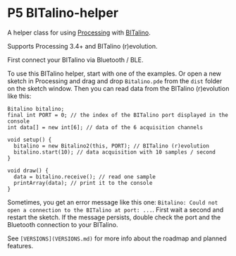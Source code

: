 # P5 BITalino-helper

A helper class for using [Processing](https://processing.org) with [BITalino](http://bitalino.com/en/).

Supports Processing 3.4+ and BITalino (r)evolution.

First connect your BITalino via Bluetooth / BLE.

To use this BITalino helper, start with one of the examples. Or open a new sketch in Processing and drag and drop `Bitalino.pde` from the `dist` folder on the sketch window. Then you can read data from the BITalino (r)evolution like this:

```
Bitalino bitalino;
final int PORT = 0; // the index of the BITalino port displayed in the console
int data[] = new int[6]; // data of the 6 acquisition channels

void setup() {
  bitalino = new Bitalino2(this, PORT); // BITalino (r)evolution
  bitalino.start(10); // data acquisition with 10 samples / second
}

void draw() {
  data = bitalino.receive(); // read one sample
  printArray(data); // print it to the console
}
```

Sometimes, you get an error message like this one: `Bitalino: Could not open a connection to the BITalino at port: ...`. First wait a second and restart the sketch. If the message persists, double check the port and the Bluetooth connection to your BITalino.

See `[VERSIONS](VERSIONS.md)` for more info about the roadmap and planned features.
